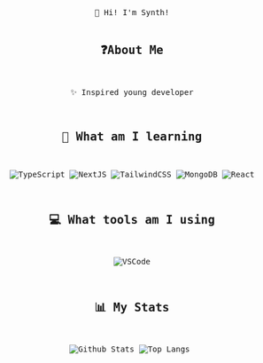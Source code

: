 <div align="center">
<pre>
👋 Hi! I'm Synth!

## ❓About Me

   ✨ Inspired young developer

## 🧠 What am I learning
![TypeScript](https://img.shields.io/badge/TypeScript-007ACC?style=for-the-badge&logo=typescript&logoColor=white) ![NextJS](https://img.shields.io/badge/next%20js-000000?style=for-the-badge&logo=nextdotjs&logoColor=white) ![TailwindCSS](https://img.shields.io/badge/Tailwind_CSS-38B2AC?style=for-the-badge&logo=tailwind-css&logoColor=white) ![MongoDB](https://img.shields.io/badge/MongoDB-4EA94B?style=for-the-badge&logo=mongodb&logoColor=white) ![React](https://img.shields.io/badge/React-20232A?style=for-the-badge&logo=react&logoColor=61DAFB)

## 💻 What tools am I using
![VSCode](https://img.shields.io/badge/Visual_Studio_Code-0078D4?style=for-the-badge&logo=visual%20studio%20code&logoColor=white)

## 📊 My Stats

![Github Stats](https://github-readme-stats.vercel.app/api?username=synthofficial&count_private=true&show_icons=true&theme=aura_dark) ![Top Langs](https://github-readme-stats.vercel.app/api/top-langs/?username=synthofficial&theme=aura_dark)
</pre>
</div> 
